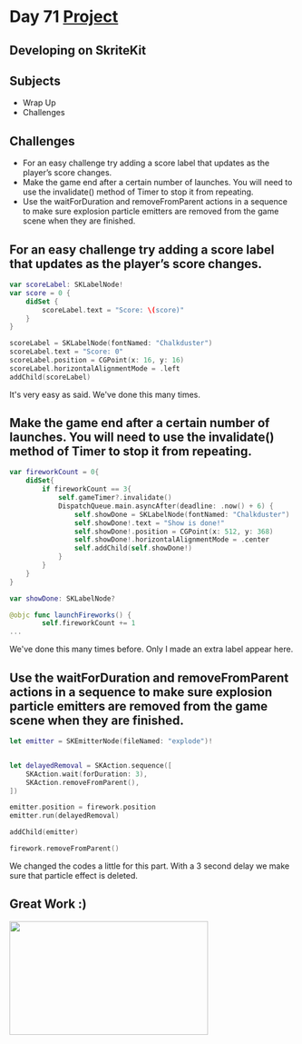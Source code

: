 # Day 71 <a href="https://github.com/devmehmetates/365-day-of-code/tree/main/Project/Day70-71/Day70-71"> Project </a>

## Developing on SkriteKit

## Subjects

+ Wrap Up
+ Challenges

## Challenges

+ For an easy challenge try adding a score label that updates as the player’s score changes.
+ Make the game end after a certain number of launches. You will need to use the invalidate() method of Timer to stop it from repeating.
+ Use the waitForDuration and removeFromParent actions in a sequence to make sure explosion particle emitters are removed from the game scene when they are finished.

## For an easy challenge try adding a score label that updates as the player’s score changes.
```swift
var scoreLabel: SKLabelNode!
var score = 0 {
    didSet {
        scoreLabel.text = "Score: \(score)"
    }
}
```
```swift
scoreLabel = SKLabelNode(fontNamed: "Chalkduster")
scoreLabel.text = "Score: 0"
scoreLabel.position = CGPoint(x: 16, y: 16)
scoreLabel.horizontalAlignmentMode = .left
addChild(scoreLabel)
```
It's very easy as said. We've done this many times.

## Make the game end after a certain number of launches. You will need to use the invalidate() method of Timer to stop it from repeating.
```swift
var fireworkCount = 0{
    didSet{
        if fireworkCount == 3{
            self.gameTimer?.invalidate()
            DispatchQueue.main.asyncAfter(deadline: .now() + 6) {
                self.showDone = SKLabelNode(fontNamed: "Chalkduster")
                self.showDone!.text = "Show is done!"
                self.showDone!.position = CGPoint(x: 512, y: 368)
                self.showDone!.horizontalAlignmentMode = .center
                self.addChild(self.showDone!)
            }
        }
    }
}

var showDone: SKLabelNode?
```
```swift
@objc func launchFireworks() {
        self.fireworkCount += 1
...
```
We've done this many times before. Only I made an extra label appear here.

## Use the waitForDuration and removeFromParent actions in a sequence to make sure explosion particle emitters are removed from the game scene when they are finished.
```swift
let emitter = SKEmitterNode(fileNamed: "explode")!


let delayedRemoval = SKAction.sequence([
    SKAction.wait(forDuration: 3),
    SKAction.removeFromParent(),
])

emitter.position = firework.position
emitter.run(delayedRemoval)

addChild(emitter)

firework.removeFromParent()
```

We changed the codes a little for this part. With a 3 second delay we make sure that particle effect is deleted.

## Great Work :)

<img src="https://global-uploads.webflow.com/5e0ac69bad6badc677c5db21/6136efdd077934476ce23eb7_coder.gif" width="350" height="200"/>


